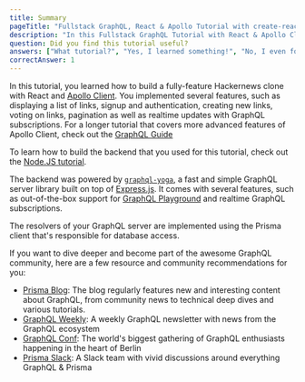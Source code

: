 ```yaml
---
title: Summary
pageTitle: "Fullstack GraphQL, React & Apollo Tutorial with create-react-app"
description: "In this Fullstack GraphQL Tutorial with React & Apollo Client you learned how to build a production-ready Hackernews clone using create-react-app & Prisma."
question: Did you find this tutorial useful?
answers: ["What tutorial?", "Yes, I learned something!", "No, I even forgot what I knew before!", "Fish!"]
correctAnswer: 1
---
```


In this tutorial, you learned how to build a fully-feature Hackernews clone with React and [Apollo Client](https://www.apollographql.com/docs/react/). You implemented several features, such as displaying a list of links, signup and authentication, creating new links, voting on links, pagination as well as realtime updates with GraphQL subscriptions. For a longer tutorial that covers more advanced features of Apollo Client, check out the [GraphQL Guide](https://graphql.guide/)

To learn how to build the backend that you used for this tutorial, check out the [Node.JS tutorial](https://www.howtographql.com/graphql-js/0-introduction/).

The backend was powered by [`graphql-yoga`](https://github.com/prisma/graphql-yoga), a fast and simple GraphQL server library built on top of [Express.js](https://expressjs.com/). It comes with several features, such as out-of-the-box support for [GraphQL Playground](https://github.com/prisma/graphql-playground) and realtime GraphQL subscriptions.

The resolvers of your GraphQL server are implemented using the Prisma client that's responsible for database access.

If you want to dive deeper and become part of the awesome GraphQL community, here are a few resource and community recommendations for you:

- [Prisma Blog](https://prisma.io/blog): The blog regularly features new and interesting content about GraphQL, from community news to technical deep dives and various tutorials.
- [GraphQL Weekly](https://graphqlweekly.com): A weekly GraphQL newsletter with news from the GraphQL ecosystem
- [GraphQL Conf](https://www.graphqlconf.org): The world's biggest gathering of GraphQL enthusiasts happening in the heart of Berlin
- [Prisma Slack](https://slack.prisma.io): A Slack team with vivid discussions around everything GraphQL & Prisma
